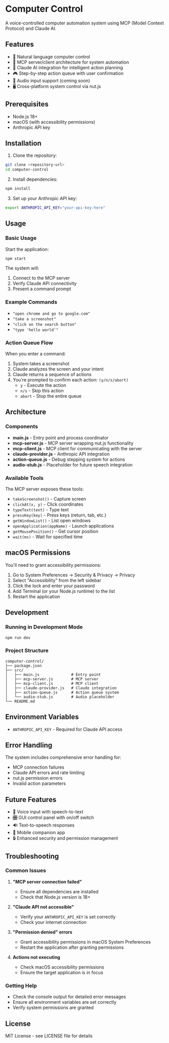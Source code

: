 # Computer Control

A voice-controlled computer automation system using MCP (Model Context Protocol) and Claude AI.

## Features

- 🎯 Natural language computer control
- 🔧 MCP server/client architecture for system automation
- 🤖 Claude AI integration for intelligent action planning
- 🎮 Step-by-step action queue with user confirmation
- 🎤 Audio input support (coming soon)
- 🖥️ Cross-platform system control via nut.js

## Prerequisites

- Node.js 18+ 
- macOS (with accessibility permissions)
- Anthropic API key

## Installation

1. Clone the repository:
```bash
git clone <repository-url>
cd computer-control
```

2. Install dependencies:
```bash
npm install
```

3. Set up your Anthropic API key:
```bash
export ANTHROPIC_API_KEY="your-api-key-here"
```

## Usage

### Basic Usage

Start the application:
```bash
npm start
```

The system will:
1. Connect to the MCP server
2. Verify Claude API connectivity
3. Present a command prompt

### Example Commands

- `"open chrome and go to google.com"`
- `"take a screenshot"`
- `"click on the search button"`
- `"type 'hello world'"`

### Action Queue Flow

When you enter a command:
1. System takes a screenshot
2. Claude analyzes the screen and your intent
3. Claude returns a sequence of actions
4. You're prompted to confirm each action: `(y/n/s/abort)`
   - `y` - Execute the action
   - `n/s` - Skip this action
   - `abort` - Stop the entire queue

## Architecture

### Components

- **main.js** - Entry point and process coordinator
- **mcp-server.js** - MCP server wrapping nut.js functionality
- **mcp-client.js** - MCP client for communicating with the server
- **claude-provider.js** - Anthropic API integration
- **action-queue.js** - Debug stepping system for actions
- **audio-stub.js** - Placeholder for future speech integration

### Available Tools

The MCP server exposes these tools:
- `takeScreenshot()` - Capture screen
- `clickAt(x, y)` - Click coordinates
- `typeText(text)` - Type text
- `pressKey(key)` - Press keys (return, tab, etc.)
- `getWindowList()` - List open windows
- `openApplication(appName)` - Launch applications
- `getMousePosition()` - Get cursor position
- `wait(ms)` - Wait for specified time

## macOS Permissions

You'll need to grant accessibility permissions:

1. Go to System Preferences → Security & Privacy → Privacy
2. Select "Accessibility" from the left sidebar
3. Click the lock and enter your password
4. Add Terminal (or your Node.js runtime) to the list
5. Restart the application

## Development

### Running in Development Mode

```bash
npm run dev
```

### Project Structure

```
computer-control/
├── package.json
├── src/
│   ├── main.js              # Entry point
│   ├── mcp-server.js        # MCP server
│   ├── mcp-client.js        # MCP client
│   ├── claude-provider.js   # Claude integration
│   ├── action-queue.js      # Action queue system
│   └── audio-stub.js        # Audio placeholder
└── README.md
```

## Environment Variables

- `ANTHROPIC_API_KEY` - Required for Claude API access

## Error Handling

The system includes comprehensive error handling for:
- MCP connection failures
- Claude API errors and rate limiting
- nut.js permission errors
- Invalid action parameters

## Future Features

- 🎤 Voice input with speech-to-text
- 🎛️ GUI control panel with on/off switch
- 🔊 Text-to-speech responses
- 📱 Mobile companion app
- 🔒 Enhanced security and permission management

## Troubleshooting

### Common Issues

1. **"MCP server connection failed"**
   - Ensure all dependencies are installed
   - Check that Node.js version is 18+

2. **"Claude API not accessible"**
   - Verify your `ANTHROPIC_API_KEY` is set correctly
   - Check your internet connection

3. **"Permission denied" errors**
   - Grant accessibility permissions in macOS System Preferences
   - Restart the application after granting permissions

4. **Actions not executing**
   - Check macOS accessibility permissions
   - Ensure the target application is in focus

### Getting Help

- Check the console output for detailed error messages
- Ensure all environment variables are set correctly
- Verify system permissions are granted

## License

MIT License - see LICENSE file for details